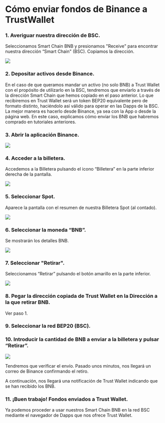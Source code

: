 # Cómo enviar fondos de Binance a TrustWallet



### 1. Averiguar nuestra dirección de BSC.

Seleccionamos Smart Chain BNB y presionamos "Receive" para encontrar nuestra dirección “Smart Chain" \(BSC\). Copiamos la dirección.



![](https://user-images.githubusercontent.com/79335891/108876360-6d403700-75fe-11eb-939b-80df41248836.png)



### 2. Depositar activos desde Binance.

En el caso de que queramos mandar un activo \(no solo BNB\) a Trust Wallet con el propósito de utilizarlo en la BSC, tendremos que enviarlo a través de la dirección Smart Chain que hemos copiado en el paso anterior. Lo que recibiremos en Trust Wallet será un token BEP20 equivalente pero de formato distinto, haciéndolo así válido para operar en las Dapps de la BSC. La mejor manera es hacerlo desde Binance, ya sea con la App o desde la página web. En este caso, explicamos cómo enviar los BNB que habremos comprado en tutoriales anteriores.



### 3. Abrir la aplicación Binance.



![](../../../../.gitbook/assets/screenshot_20210224-221417%20%281%29.jpg)



### 4. Acceder a la billetera.

Accedemos a la Billetera pulsando el icono “Billetera” en la parte inferior derecha de la pantalla.



![](../../../../.gitbook/assets/screenshot_20210224-221906%20%286%29%20%286%29%20%286%29%20%286%29%20%286%29%20%286%29%20%285%29.jpg)



### 5. Seleccionar Spot.

Aparece la pantalla con el resumen de nuestra Billetera Spot \(al contado\).



![](../../../../.gitbook/assets/screenshot_20210228-173736.jpg)



### 6. Seleccionar la moneda “BNB”.

Se mostrarán los detalles BNB.



![](../../../../.gitbook/assets/screenshot_20210228-173743.jpg)



### 7. Seleccionar "Retirar".

Seleccionamos “Retirar” pulsando el botón amarillo en la parte inferior.



![](../../../../.gitbook/assets/screenshot_20210228-173757.jpg)



### 8. Pegar la dirección copiada de Trust Wallet en la Dirección a la que retirar BNB.

Ver paso 1.



### 9. Seleccionar la red BEP20 \(BSC\).



### 10. Introducir la cantidad de BNB a enviar a la billetera y pulsar “Retirar”.





![](../../../../.gitbook/assets/screenshot_20210228-173805.jpg)



Tendremos que verificar el envío. Pasado unos minutos, nos llegará un correo de Binance confirmando el retiro. 

A continuación, nos llegará una notificación de Trust Wallet indicando que se han recibido los BNB.



### 11. **¡Buen trabajo!** Fondos enviados a Trust Wallet. 

Ya podemos proceder a usar nuestros Smart Chain BNB en la red BSC mediante el navegador de Dapps que nos ofrece Trust Wallet.






